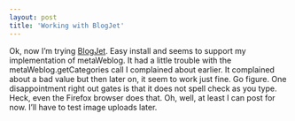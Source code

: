 ```yaml
---
layout: post
title: 'Working with BlogJet'
---
```

Ok, now I’m trying [BlogJet](http://blogjet.com/). Easy install and seems to support my implementation of metaWeblog. It had a little trouble with the metaWeblog.getCategories call I complained about earlier. It complained about a bad value but then later on, it seem to work just fine. Go figure. One disappointment right out gates is that it does not spell check as you type. Heck, even the Firefox browser does that. Oh, well, at least I can post for now. I’ll have to test image uploads later.

